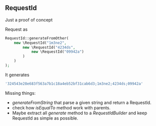 RequestId
---------
Just a proof of concept

Request as
```php
RequestId::generateFromOther(
    new \RequestId("1m3ne2",
        new \RequestId("4234ds",
            new \RequestId("09942a")
        )
    )
);
```

It generates
```php
'324543e28e683f563a7b1c18a4eb52bf31cab6d3;1m3ne2;4234ds;09942a'
```

Missing things:
* _generateFromString_ that parse a given string and return a RequestId.
* check how _isEqualTo_ method work with parents.
* Maybe extract all _generate_ method to a _RequestIdBuilder_ and keep RequestId as simple as possible.
